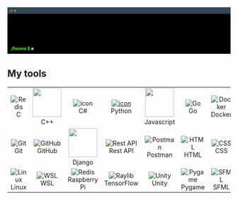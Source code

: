 <!--
**RobinLandraud/RobinLandraud** is a ✨ _special_ ✨ repository because its `README.md` (this file) appears on your GitHub profile.

Here are some ideas to get you started:

- 🔭 I’m currently working on ...
- 🌱 I’m currently learning ...
- 👯 I’m looking to collaborate on ...
- 🤔 I’m looking for help with ...
- 💬 Ask me about ...
- 📫 How to reach me: ...
- 😄 Pronouns: ...
- ⚡ Fun fact: ...
-->

<img src="https://github.com/RobinLandraud/RobinLandraud/blob/main/media/banner.gif" alt="Hello World" title="Hello World"/>

## My tools

<table>
  <tr>
    <td align="center" width="96">
        <img src="https://skillicons.dev/icons?i=c" width="48" height="48" alt="Redis" />
      <br>C
    </td>
    <td align="center" width="96">
        <img src="https://techstack-generator.vercel.app/cpp-icon.svg" width="65" height="65" />
      <br>C++
    </td>
    <td align="center" width="96">
        <img src="https://techstack-generator.vercel.app/csharp-icon.svg" alt="icon" width="65" height="65" />
      <br>C#
    </td>
    <td align="center" width="96">
      <a href="#macropower-tech">
        <img src="https://techstack-generator.vercel.app/python-icon.svg" alt="icon" width="65" height="65" />
      </a>
      <br>Python
    </td>
    <td align="center" width="96">
        <img src="https://techstack-generator.vercel.app/js-icon.svg" width="65" height="65" />
      <br>Javascript
    </td>
    <td align="center" width="96">
        <img src="https://skillicons.dev/icons?i=go" width="48" height="48" alt="Go" />
      <br>Go
    </td>
    <td align="center" width="96">
        <img src="https://techstack-generator.vercel.app/docker-icon.svg" width="65" height="65" alt="Docker" />
      <br>Docker
    </td>
    <td align="center" width="96">
        <img src="https://techstack-generator.vercel.app/kubernetes-icon.svg" width="65" height="65" alt="Kubernetes" />
      <br>Kubernetes
    </td>
    <td align="center" width="96">
        <img src="https://skillicons.dev/icons?i=postgres" width="48" height="48" alt="PostgreSQL" />
      <br>PostgreSQL
    </td>
  </tr>
  <tr>
    <td align="center" width="96">
        <img src="https://skillicons.dev/icons?i=git" width="48" height="48" alt="Git" />
      <br>Git
    </td>
    <td align="center" width="96">
        <img src="https://techstack-generator.vercel.app/github-icon.svg" width="65" height="65" alt="GitHub" />
      <br>GitHub
    </td>
    <td align="center" width="96">
        <img src="https://techstack-generator.vercel.app/django-icon.svg" width="65" height="65" />
      <br>Django
    </td>
    <td align="center" width="96">
        <img src="https://techstack-generator.vercel.app/restapi-icon.svg" width="65" height="65" alt="Rest API" />
      <br>Rest API
    </td>
    <td align="center" width="96">
        <img src="https://skillicons.dev/icons?i=postman" width="48" height="48" alt="Postman" />
      <br>Postman
    </td>
    <td align="center" width="96">
        <img src="https://skillicons.dev/icons?i=html" width="48" height="48" alt="HTML" />
      <br>HTML
    </td>
    <td align="center" width="96">
        <img src="https://skillicons.dev/icons?i=css" width="48" height="48" alt="CSS" />
      <br>CSS
    </td>
    <td align="center" width="96">
        <img src="https://skillicons.dev/icons?i=bootstrap" width="48" height="48" alt="Bootstrap" />
      <br>Bootstrap
    </td>
    <td align="center" width="96">
        <img src="https://skillicons.dev/icons?i=tailwind" width="48" height="48" alt="Tailwind" />
      <br>Tailwind
    </td>
  </tr>
  <tr>
    <td align="center" width="96">
        <img src="https://skillicons.dev/icons?i=linux" width="48" height="48" alt="Linux" />
      <br>Linux
    </td>
    <td align="center" width="96">
        <img src="https://techstack-generator.vercel.app/react-icon.svg" width="48" height="48" alt="WSL" />
      <br>WSL
    </td>
    <td align="center" width="96">
        <img src="https://techstack-generator.vercel.app/raspberrypi-icon.svg" width="48" height="48" alt="Redis" />
      <br>Raspberry Pi
    </td>
    <td align="center" width="96">
        <img src="https://www.vectorlogo.zone/logos/tensorflow/tensorflow-icon.svg" width="48" height="48" alt="Raylib" />
      <br>TensorFlow
    </td>
    <td align="center" width="96">
        <img src="https://skillicons.dev/icons?i=unity" width="48" height="48" alt="Unity" />
      <br>Unity
    </td>
    <td align="center" width="96">
        <img src="https://www.pygame.org/docs/_images/pygame_tiny.png" width="48" alt="Pygame" />
      <br>Pygame
    </td>
    <td align="center" width="96">
        <img src="https://www.sfml-dev.org/download/goodies/sfml-icon-mini.png" width="48" height="48" alt="SFML" />
      <br>SFML
    </td>
    <td align="center" width="96">
        <img src="https://upload.wikimedia.org/wikipedia/commons/thumb/4/4d/Odoo_logo_rgb.svg/107px-Odoo_logo_rgb.svg.png" width="48" height="48" alt="Odoo" />
      <br>Odoo
    </td>
    <td align="center" width="96">
        <img src="https://skillicons.dev/icons?i=flask" width="48" height="48" alt="Flask" />
      <br>Flask
    </td>
  </tr>
</table>
